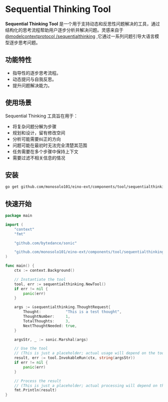 # Sequential Thinking Tool

**Sequential Thinking Tool**
是一个用于支持动态和反思性问题解决的工具，通过结构化的思考流程帮助用户逐步分析并解决问题。灵感来自于[@modelcontextprotocol
/sequentialthinking](https://github.com/modelcontextprotocol/servers/tree/HEAD/src/sequentialthinking)
,它通过一系列问题引导大语言模型逐步思考问题。

## 功能特性

- 指导性的逐步思考流程。
- 动态提问与自我反思。
- 提升问题解决能力。

## 使用场景

Sequential Thinking 工具旨在用于：

- 将复杂问题分解为步骤
- 规划和设计，留有修改空间
- 分析可能需要纠正的方向
- 问题可能在最初时无法完全清楚其范围
- 任务需要在多个步骤中保持上下文
- 需要过滤不相关信息的情况

## 安装

```bash
go get github.com/monosolo101/eino-ext/components/tool/sequentialthinking@latest
```

## 快速开始

```go
package main

import (
	"context"
	"fmt"

	"github.com/bytedance/sonic"

	"github.com/monosolo101/eino-ext/components/tool/sequentialthinking"
)

func main() {
	ctx := context.Background()

	// Instantiate the tool
	tool, err := sequentialthinking.NewTool()
	if err != nil {
		panic(err)
	}

	args := &sequentialthinking.ThoughtRequest{
		Thought:           "This is a test thought",
		ThoughtNumber:     1,
		TotalThoughts:     3,
		NextThoughtNeeded: true,
	}

	argsStr, _ := sonic.Marshal(args)

	// Use the tool
	// (This is just a placeholder; actual usage will depend on the tool's functionality)
	result, err := tool.InvokableRun(ctx, string(argsStr))
	if err != nil {
		panic(err)
	}

	// Process the result
	// (This is just a placeholder; actual processing will depend on the tool's output)
	fmt.Println(result)
}
```
